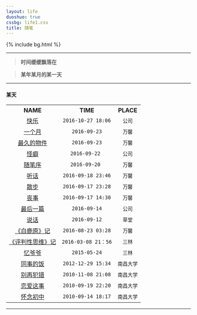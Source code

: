 ```yaml
---
layout: life
duoshuo: true
cssbg: life1.css
title: 随笔
---      
```


{% include bg.html %}

-----------

> **时间缓缓飘落在**

> **某年某月的某一天**

-----------


<table>
<h4 id="section-2">某天</h4>
<tr>
<th style="text-align: center">NAME</th>
<th style="text-align: center">TIME</th>
<th style="text-align: center">PLACE</th>
</tr>
<tr>
<td style="text-align: center"><a href="/life/essay/2016-10-27.html">快乐</a></td>	  
<td style="text-align: center"><code class="highlighter-rouge">2016-10-27 18:06</code></td>
<td style="text-align: center"><code class="highlighter-rouge">公司</code></td>			  
</tr>
<tr>
<td style="text-align: center"><a href="/life/essay/2016-09-23-2.html">一个月</a></td>	  
<td style="text-align: center"><code class="highlighter-rouge">2016-09-23</code></td>
<td style="text-align: center"><code class="highlighter-rouge">万馨</code></td>			  
</tr>

<tr>
<td style="text-align: center"><a href="/life/essay/2016-09-23.html">最久的物件</a></td>	  
<td style="text-align: center"><code class="highlighter-rouge">2016-09-23</code></td>
<td style="text-align: center"><code class="highlighter-rouge">万馨</code></td>			  
</tr>
<tr>
<td style="text-align: center"><a href="/life/essay/2016-09-22.html">怪癖</a></td>	  
<td style="text-align: center"><code class="highlighter-rouge">2016-09-22 </code></td>
<td style="text-align: center"><code class="highlighter-rouge">公司</code></td>			  
</tr>
<tr>
<td style="text-align: center"><a href="/life/essay/2016-09-20.html">随笔序</a></td>	  
<td style="text-align: center"><code class="highlighter-rouge">2016-09-20 </code></td>
<td style="text-align: center"><code class="highlighter-rouge">万馨</code></td>			  
</tr>
<tr>
<td style="text-align: center"><a href="/life/essay/2016-09-18-wrong.html">听话</a></td>	  
<td style="text-align: center"><code class="highlighter-rouge">2016-09-18 23:46</code></td>
<td style="text-align: center"><code class="highlighter-rouge">万馨</code></td>			  
</tr>
<tr>
<td style="text-align: center"><a href="/life/essay/2016-09-17-2.html">散步</a></td>	  
<td style="text-align: center"><code class="highlighter-rouge">2016-09-17 23:28</code></td>
<td style="text-align: center"><code class="highlighter-rouge">万馨</code></td>			  
</tr>

<tr>
  <td style="text-align: center"><a href="/life/essay/2016-09-17.html">丧事</a></td>	  
  <td style="text-align: center"><code class="highlighter-rouge">2016-09-17 14:30</code></td>
  <td style="text-align: center"><code class="highlighter-rouge">万馨</code></td>			  
</tr>
<tr>
  <td style="text-align: center"><a href="/life/essay/2016-09-14.html">最后一篇</a></td>	  
  <td style="text-align: center"><code class="highlighter-rouge">2016-09-14</code></td>
  <td style="text-align: center"><code class="highlighter-rouge">公司</code></td>			  
</tr>		

<tr>
  <td style="text-align: center"><a href="/life/essay/2016-09-12.html">说话</a></td>	  
  <td style="text-align: center"><code class="highlighter-rouge">2016-09-12</code></td>
  <td style="text-align: center"><code class="highlighter-rouge">草堂</code></td>			  
</tr>	



<tr>
  <td style="text-align: center"><a href="/life/essay/2016-08-23.html">《白鹿原》记</a></td>	  
  <td style="text-align: center"><code class="highlighter-rouge">2016-08-23 03:28</code></td>
  <td style="text-align: center"><code class="highlighter-rouge">万馨</code></td>			  
</tr>

<tr>
  <td style="text-align: center"><a href="/life/essay/2016-03-08.html">《评判性思维》记</a></td>	  
  <td style="text-align: center"><code class="highlighter-rouge">2016-03-08 21：56</code></td>
  <td style="text-align: center"><code class="highlighter-rouge">三林</code></td>			  
</tr>	
<tr>
  <td style="text-align: center"><a href="/life/essay/2015-05-24.html">忆爷爷</a></td>	  
  <td style="text-align: center"><code class="highlighter-rouge">2015-05-24</code></td>
  <td style="text-align: center"><code class="highlighter-rouge">三林</code></td>			  
</tr>	
<tr>
  <td style="text-align: center"><a href="/life/essay/2012-12-29.html">同事的饭</a></td>	  
  <td style="text-align: center"><code class="highlighter-rouge">2012-12-29 15:34</code></td>
  <td style="text-align: center"><code class="highlighter-rouge">南昌大学</code></td>			  
</tr>

<tr>
  <td style="text-align: center"><a href="/life/essay/2010-11-08.html">别再犯错</a></td>		  
  <td style="text-align: center"><code class="highlighter-rouge">2010-11-08 21:08</code></td>
  <td style="text-align: center"><code class="highlighter-rouge">南昌大学</code></td>			  
</tr>		
<tr>
  <td style="text-align: center"><a href="/life/essay/2010-09-19.html">恋爱这事</a></td>		  
  <td style="text-align: center"><code class="highlighter-rouge">2010-09-19 22:20</code></td>
  <td style="text-align: center"><code class="highlighter-rouge">南昌大学</code></td>			  
</tr>

<tr>
  <td style="text-align: center"><a href="/life/essay/2010-09-14.html">怀念初中</a></td>
  <td style="text-align: center"><code class="highlighter-rouge">2010-09-14 18:17</code></td>
  <td style="text-align: center"><code class="highlighter-rouge">南昌大学</code></td>			  
</tr>

</table>





-----------

